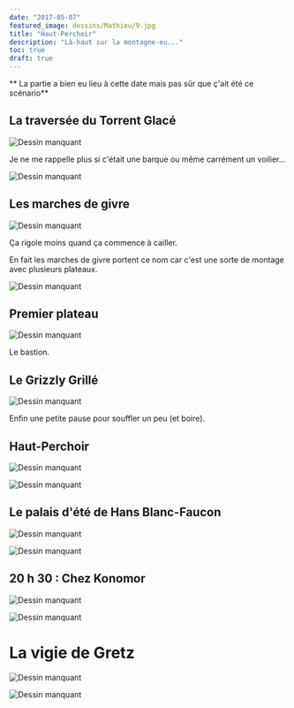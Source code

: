 ```yaml
---
date: "2017-05-07"
featured_image: dessins/Mathieu/9.jpg
title: "Haut-Perchoir"
description: "Là-haut sur la montagne-eu..."
toc: true
draft: true
---
```


** La partie a bien eu lieu à cette date mais pas sûr que ç'ait été ce scénario**

## La traversée du Torrent Glacé

![Dessin manquant](dessins/Mathieu/1.jpg "La traversée du Torrent Glacé")

Je ne me rappelle plus si c'était une barque ou même carrément un voilier...

![Dessin manquant](dessins/Chacha/17-1.jpg)

## Les marches de givre

![Dessin manquant](dessins/Mathieu/2.jpg)

Ça rigole moins quand ça commence à cailler.

En fait les marches de givre portent ce nom car c'est une sorte de montage avec plusieurs plateaux.

![Dessin manquant](dessins/Chacha/17-2.jpg)

## Premier plateau

![Dessin manquant](dessins/Mathieu/3.esquisse.jpg)

Le bastion.

## Le Grizzly Grillé

![Dessin manquant](dessins/Mathieu/4.jpg)

Enfin une petite pause pour souffler un peu (et boire).

## Haut-Perchoir

![Dessin manquant](dessins/Mathieu/5.esquisse.jpg)

![Dessin manquant](dessins/Mathieu/6.jpg)

## Le palais d'été de Hans Blanc-Faucon

![Dessin manquant](dessins/Mathieu/7.esquisse.jpg)

![Dessin manquant](dessins/Mathieu/8.esquisse.jpg)

## 20 h 30 : Chez Konomor

![Dessin manquant](dessins/Mathieu/9.jpg)

![Dessin manquant](dessins/Mathieu/10.esquisse.jpg)

# La vigie de Gretz

![Dessin manquant](dessins/Mathieu/11.jpg)

![Dessin manquant](dessins/Mathieu/12.jpg)
